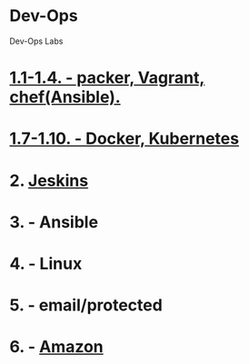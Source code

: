 # Dev-Ops
Dev-Ops Labs

# [1.1-1.4. - packer, Vagrant, chef(Ansible).](https://github.com/impalla215/Dev-Ops/tree/master/lab-1.1-1.4)  

# [1.7-1.10. - Docker, Kubernetes](https://github.com/impalla215/Dev-Ops/tree/master/lab-1.2)    

# 2. [Jeskins](https://github.com/impalla215/Dev-Ops/tree/master/lab-2)  

# 3. - Ansible  


# 4. - Linux  

# 5. - email/protected  

# 6. - [Amazon](https://github.com/impalla215/Dev-Ops/tree/master/lab-6)    
